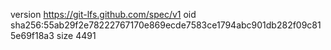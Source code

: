 version https://git-lfs.github.com/spec/v1
oid sha256:55ab29f2e78222767170e869ecde7583ce1794abc901db282f09c815e69f18a3
size 4491
